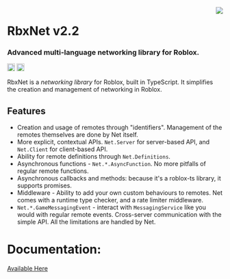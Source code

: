 <img src="logo.png" align="right"/>

<h1>RbxNet v2.2</h1>
<h3>Advanced multi-language networking library for Roblox.</h3>

<a href="https://www.npmjs.com/package/@rbxts/net"><img src="https://badge.fury.io/js/@rbxts%2Fnet.svg" alt="npm version" height="18"></a>
<a href="https://wally.run/package/vorlias/net"><img src="https://img.shields.io/badge/wally%20package-2.1.4-red" height="18"/></a>


RbxNet is a _networking library_ for Roblox, built in TypeScript. It simplifies the creation and management of networking in Roblox.

## Features

- Creation and usage of remotes through "identifiers". Management of the remotes themselves are done by Net itself.
- More explicit, contextual APIs. `Net.Server` for server-based API, and `Net.Client` for client-based API.
- Ability for remote definitions through `Net.Definitions`.
- Asynchronous functions - `Net.*.AsyncFunction`. No more pitfalls of regular remote functions.
- Asynchronous callbacks and methods: because it's a roblox-ts library, it supports promises.
- Middleware - Ability to add your own custom behaviours to remotes. Net comes with a runtime type checker, and a rate limiter middleware.
- `Net.*.GameMessagingEvent` - interact with `MessagingService` like you would with regular remote events. Cross-server communication with the simple API. All the limitations are handled by Net.

# Documentation:

[Available Here](https://rbxnet.australis.dev/)
